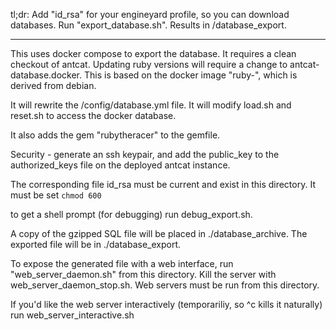 tl;dr:
Add "id_rsa" for your engineyard profile, so you can download databases.
Run "export_database.sh". Results in /database_export.


-------------

This uses docker compose to export the database. It requires a clean checkout of antcat.
Updating ruby versions will require a change to antcat-database.docker.
This is based
on the docker image "ruby-<version>", which is derived from debian.

It will rewrite the /config/database.yml file. 
It will modify load.sh and reset.sh to access the docker database.

It also adds the gem "rubytheracer" to the gemfile.

Security - generate an ssh keypair, and add the public_key to the authorized_keys
file on the deployed antcat instance. 

The corresponding file id_rsa must be current and exist in this directory. It must be set 
`chmod 600`

to get a shell prompt (for debugging) run debug_export.sh.

A copy of the gzipped SQL file will be placed in ./database_archive.
The exported file will be in ./database_export.

To expose the generated file with a web interface, run "web_server_daemon.sh" from this directory.
Kill the server with web_server_daemon_stop.sh. Web servers must be run from this directory.

If you'd like the web server interactively (temporariliy, so ^c kills it naturally) 
run web_server_interactive.sh
